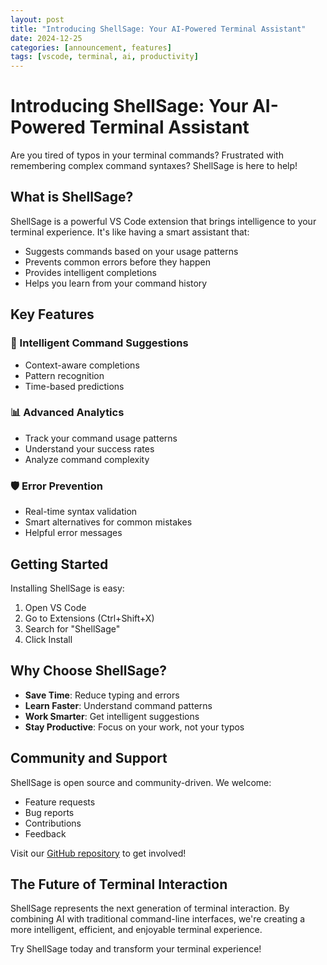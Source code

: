 ```yaml
---
layout: post
title: "Introducing ShellSage: Your AI-Powered Terminal Assistant"
date: 2024-12-25
categories: [announcement, features]
tags: [vscode, terminal, ai, productivity]
---
```


# Introducing ShellSage: Your AI-Powered Terminal Assistant

Are you tired of typos in your terminal commands? Frustrated with remembering complex command syntaxes? ShellSage is here to help! 

## What is ShellSage?

ShellSage is a powerful VS Code extension that brings intelligence to your terminal experience. It's like having a smart assistant that:

- Suggests commands based on your usage patterns
- Prevents common errors before they happen
- Provides intelligent completions
- Helps you learn from your command history

## Key Features

### 🤖 Intelligent Command Suggestions
- Context-aware completions
- Pattern recognition
- Time-based predictions

### 📊 Advanced Analytics
- Track your command usage patterns
- Understand your success rates
- Analyze command complexity

### 🛡️ Error Prevention
- Real-time syntax validation
- Smart alternatives for common mistakes
- Helpful error messages

## Getting Started

Installing ShellSage is easy:

1. Open VS Code
2. Go to Extensions (Ctrl+Shift+X)
3. Search for "ShellSage"
4. Click Install

## Why Choose ShellSage?

- **Save Time**: Reduce typing and errors
- **Learn Faster**: Understand command patterns
- **Work Smarter**: Get intelligent suggestions
- **Stay Productive**: Focus on your work, not your typos

## Community and Support

ShellSage is open source and community-driven. We welcome:
- Feature requests
- Bug reports
- Contributions
- Feedback

Visit our [GitHub repository](https://github.com/hongping1963-source/shellsage) to get involved!

## The Future of Terminal Interaction

ShellSage represents the next generation of terminal interaction. By combining AI with traditional command-line interfaces, we're creating a more intelligent, efficient, and enjoyable terminal experience.

Try ShellSage today and transform your terminal experience!
